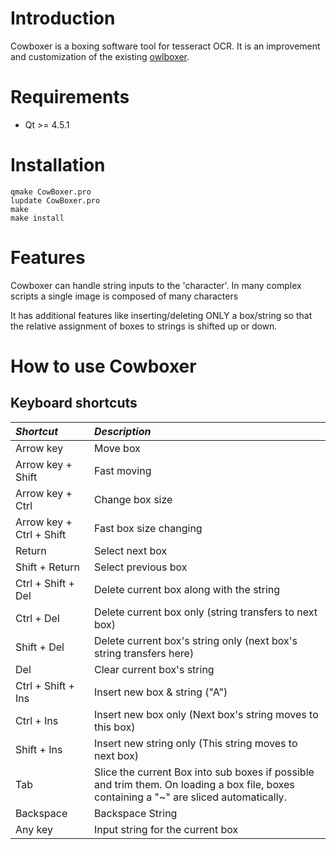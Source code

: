 # Introduction #

Cowboxer is a boxing software tool for tesseract OCR. It is an improvement and customization of the existing [owlboxer](http://code.google.com/p/owlboxer/).



# Requirements #

  * Qt >= 4.5.1



# Installation #

```
qmake CowBoxer.pro
lupdate CowBoxer.pro
make
make install
```



# Features #

Cowboxer can handle string inputs to the 'character'. In many complex scripts a single image is composed of many characters

It has additional features like inserting/deleting ONLY a box/string so that the relative assignment of boxes to strings is shifted up or down.



# How to use Cowboxer #

## Keyboard shortcuts ##

| _**Shortcut**_ | _**Description**_ |
|:---------------|:------------------|
| Arrow key | Move box|
| Arrow key + Shift | Fast moving|
| Arrow key + Ctrl | Change box size|
| Arrow key + Ctrl + Shift | Fast box size changing|
| Return | Select next box|
| Shift + Return | Select previous box|
| Ctrl + Shift + Del | Delete current box along with the string|
| Ctrl + Del | Delete current box only (string transfers to next box)|
| Shift + Del | Delete current box's string only (next box's string transfers here)|
| Del | Clear current box's string|
| Ctrl + Shift + Ins | Insert new box & string (\"A\")|
| Ctrl + Ins | Insert new box only (Next box's string moves to this box)|
| Shift + Ins | Insert new string only (This string moves to next box)|
| Tab | Slice the current Box into sub boxes if possible and trim them. On loading a box file, boxes containing a \"~\" are sliced automatically.|
| Backspace | Backspace String|
| Any key | Input string for the current box|